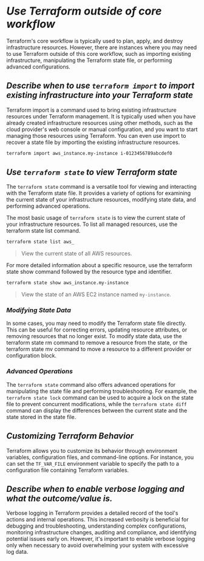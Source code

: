 # *Use Terraform outside of core workflow*

Terraform's core workflow is typically used to plan, apply, and destroy infrastructure resources. However, there are instances where you may need to use Terraform outside of this core workflow, such as importing existing infrastructure, manipulating the Terraform state file, or performing advanced configurations.

## *Describe when to use `terraform import` to import existing infrastructure into your Terraform state*

Terraform import is a command used to bring existing infrastructure resources under Terraform management. It is typically used when you have already created infrastructure resources using other methods, such as the cloud provider's web console or manual configuration, and you want to start managing those resources using Terraform. You can even use import to recover a state file by importing the existing infrastructure resources.

```bash
terraform import aws_instance.my-instance i-0123456789abcdef0
```

## *Use ```terraform state``` to view Terraform state*

The `terraform state` command is a versatile tool for viewing and interacting with the Terraform state file. It provides a variety of options for examining the current state of your infrastructure resources, modifying state data, and performing advanced operations.

The most basic usage of `terraform state` is to view the current state of your infrastructure resources. To list all managed resources, use the terraform state list command.

```bash
terraform state list aws_
```
> View the current state of all AWS resources.

For more detailed information about a specific resource, use the terraform state show command followed by the resource type and identifier.

```bash
terraform state show aws_instance.my-instance
```
> View the state of an AWS EC2 instance named `my-instance`.

### *Modifying State Data*

In some cases, you may need to modify the Terraform state file directly. This can be useful for correcting errors, updating resource attributes, or removing resources that no longer exist. To modify state data, use the terraform state rm command to remove a resource from the state, or the terraform state mv command to move a resource to a different provider or configuration block.

### *Advanced Operations*

The `terraform state` command also offers advanced operations for manipulating the state file and performing troubleshooting. For example, the `terraform state lock` command can be used to acquire a lock on the state file to prevent concurrent modifications, while the `terraform state diff` command can display the differences between the current state and the state stored in the state file.

## *Customizing Terraform Behavior*

Terraform allows you to customize its behavior through environment variables, configuration files, and command-line options. For instance, you can set the `TF_VAR_FILE` environment variable to specify the path to a configuration file containing Terraform variables.

## *Describe when to enable verbose logging and what the outcome/value is.*

Verbose logging in Terraform provides a detailed record of the tool's actions and internal operations. This increased verbosity is beneficial for debugging and troubleshooting, understanding complex configurations, monitoring infrastructure changes, auditing and compliance, and identifying potential issues early on. However, it's important to enable verbose logging only when necessary to avoid overwhelming your system with excessive log data.
